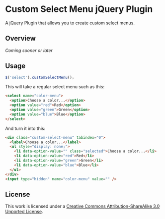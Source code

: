 # Custom Select Menu jQuery Plugin

A jQuery Plugin that allows you to create custom select menus.

## Overview

*Coming sooner or later*

## Usage

```javascript
$('select').customSelectMenu();
```

This will take a regular select menu such as this:

```html
<select name="color-menu">
  <option>Choose a color...</option>
  <option value="red">Red</option>
  <option value="green">Green</option>
  <option value="blue">Blue</option>
</select>
```

And turn it into this:

```html
<div class="custom-select-menu" tabindex="0">
  <label>Choose a color...</label>
  <ul style="display: none;">
    <li data-option-value="" class="selected">Choose a color...</li>
    <li data-option-value="red">Red</li>
    <li data-option-value="green">Green</li>
    <li data-option-value="blue">Blue</li>
  </ul>
</div>
<input type="hidden" name="color-menu" value="" />
```

## License

This work is licensed under a [Creative Commons Attribution-ShareAlike 3.0 Unported License](http://creativecommons.org/licenses/by-sa/3.0/).